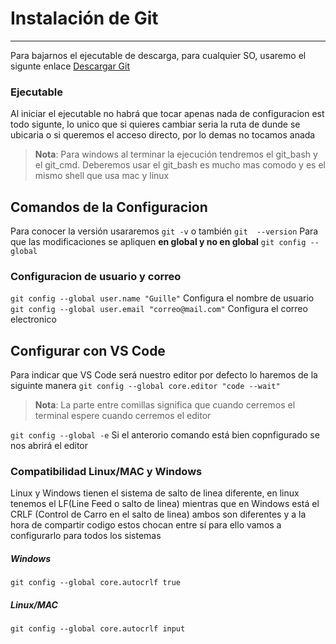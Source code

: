 # Instalación de Git
---
Para bajarnos el ejecutable de descarga, para cualquier SO, usaremo el sigunte enlace [Descargar Git](https://git-scm.com/downloads)

### Ejecutable
Al iniciar el ejecutable no habrá que tocar apenas nada de configuracion est todo sigunte, lo unico que si quieres cambiar seria la ruta de dunde se ubicaria o si queremos el acceso directo, por lo demas no tocamos anada
> **Nota**: Para windows al terminar la ejecución tendremos el git_bash y el git_cmd.
> Deberemos usar el git_bash es mucho mas comodo y es el mismo shell que usa mac y linux

## Comandos de la Configuracion

Para conocer la versión usararemos `git -v` o también `git  --version`
Para que las modificaciones se apliquen **en global y no en global** `git config --global`

### Configuracion de usuario y correo
`git config --global user.name "Guille"` Configura el nombre de usuario
`git config --global user.email "correo@mail.com"` Configura el correo electronico

## Configurar con VS Code
Para indicar que VS Code será nuestro editor por defecto lo haremos de la siguinte manera
`git config --global core.editor "code --wait"`
>**Nota**: La parte entre comillas significa que cuando cerremos el terminal espere cuando cerremos el editor

`git config --global -e` Si el anterorio comando está bien copnfigurado se nos abrirá el editor 

### Compatibilidad Linux/MAC y Windows
Linux y Windows tienen el sistema de salto de linea diferente, en linux tenemos el LF(Line Feed o salto de linea) mientras que en Windows está el CRLF (Control de Carro en el salto de linea) ambos son diferentes y a la hora de compartir codigo estos chocan entre sí para ello vamos a configurarlo para todos los sistemas
##### Windows
`git config --global core.autocrlf true`

##### Linux/MAC
`git config --global core.autocrlf input`
